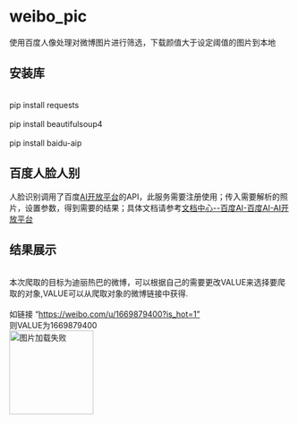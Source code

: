 # weibo_pic
使用百度人像处理对微博图片进行筛选，下载颜值大于设定阈值的图片到本地
## 安装库
<br>pip install requests</br>
<br>pip install beautifulsoup4</br>
<br>pip install baidu-aip</br>
## 百度人脸人别
  人脸识别调用了百度[AI开放平台](http://ai.baidu.com/)的API，此服务需要注册使用；传入需要解析的照片，设置参数，得到需要的结果；具体文档请参考[文档中心--百度AI-百度AI-AI开放平台](http://ai.baidu.com/docs#/Face-Detect/top)
## 结果展示
  <br>  本次爬取的目标为迪丽热巴的微博，可以根据自己的需要更改VALUE来选择要爬取的对象,VALUE可以从爬取对象的微博链接中获得.</br>
  <br>  如链接 “https://weibo.com/u/1669879400?is_hot=1”
  <br>  则VALUE为1669879400</br>
  <img src="https://github.com/HeTingwei/ReadmeLearn/blob/master/avatar1.jpg" width="150" height="150" alt="图片加载失败"/>
  
